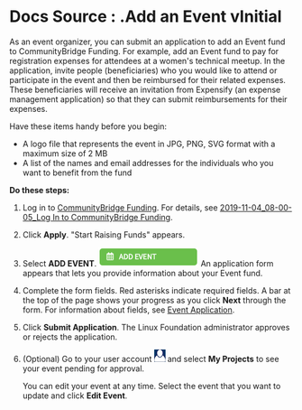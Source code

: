 # Docs Source : .Add an Event vInitial

As an event organizer, you can submit an application to add an Event fund to CommunityBridge Funding. For example, add an Event fund to pay for registration expenses for attendees at a women's technical meetup. In the application, invite people \(beneficiaries\) who you would like to attend or participate in the event and then be reimbursed for their related expenses. These beneficiaries will receive an invitation from Expensify \(an expense management application\) so that they can submit reimbursements for their expenses.

Have these items handy before you begin:

* A logo file that represents the event in JPG, PNG, SVG format with a maximum size of 2 MB
* A list of the names and email addresses for the individuals who you want to benefit from the fund

**Do these steps:**

1. Log in to [CommunityBridge Funding](https://funding.communitybridge.org/). For details, see [2019-11-04\_08-00-05\_Log In to CommunityBridge Funding](/pages/createpage.action?spaceKey=PROD&title=2019-11-04_08-00-05_Log+In+to+CommunityBridge+Funding&linkCreation=true&fromPageId=7416155).  
2. Click **Apply**. "Start Raising Funds" appears.  
3. Select **ADD EVENT**. ![](.gitbook/assets/7416173.png) An application form appears that lets you provide information about your Event fund.  
4. Complete the form fields. Red asterisks indicate required fields. A bar at the top of the page shows your progress as you click **Next** through the form. For information about fields, see [Event Application](docs-source-.event-application-vinitial.md).  
5. Click **Submit Application**. The Linux Foundation administrator approves or rejects the application.  
6. \(Optional\) Go to your user account ![](.gitbook/assets/7416157.png) and select **My Projects** to see your event pending for approval.  
  


   You can edit your event at any time. Select the event that you want to update and click **Edit Event**.

